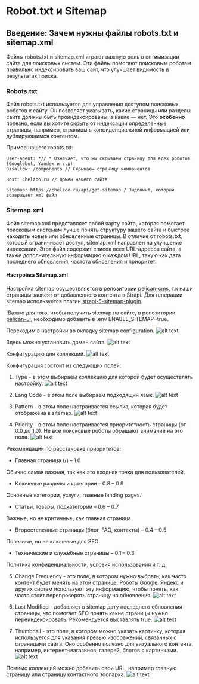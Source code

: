 # Robot.txt и Sitemap

## Введение: Зачем нужны файлы robots.txt и sitemap.xml

Файлы robots.txt и sitemap.xml играют важную роль в оптимизации сайта для поисковых систем. Эти файлы помогают поисковым роботам правильно индексировать ваш сайт, что улучшает видимость в результатах поиска.

### Robots.txt
Файл robots.txt используется для управления доступом поисковых роботов к сайту. Он позволяет указывать, какие страницы или разделы сайта должны быть проиндексированы, а какие — нет. Это **особенно** полезно, если вы хотите скрыть от индексации определенные страницы, например, страницы с конфиденциальной информацией или дублирующимся контентом.

Пример нашего robots.txt:

```
User-agent: *// * Означает, что мы скрываем страницу для всех роботов (Googlebot, Yandex и т.д)
Disallow: /components // Скрываем страницу компонентов

Host: chelzoo.ru // Домен нашего сайта

Sitemap: https://chelzoo.ru/api/get-sitemap / Эндпоинт, который возвращает xml файл
```

### Sitemap.xml
Файл sitemap.xml представляет собой карту сайта, которая помогает поисковым системам лучше понять структуру вашего сайта и быстрее находить новые или обновленные страницы. В отличие от robots.txt, который ограничивает доступ, sitemap.xml направлен на улучшение индексации. Этот файл содержит список всех URL-адресов сайта, а также дополнительную информацию о каждом URL, такую как дата последнего обновления, частота обновления и приоритет.

#### Настройка Sitemap.xml
Настройка sitemap осуществляется в репозитории [pelican-cms](https://github.com/TourmalineCore/pelican-cms), т.к наши страницы зависят от добавленного контента в Strapi. Для генерации sitemap используется плагин [strapi-5-sitemap-plugin](https://market.strapi.io/plugins/strapi-5-sitemap-plugin).

!Важно для того, чтобы получить sitemap на сайте, в репозитории [pelican-ui](https://github.com/TourmalineCore/pelican-ui), необходимо добавить в .env ENABLE_SITEMAP=true.

Переходим в настройки во вкладку sitemap configuration.
![alt text](./images/image.png)

Здесь можно установить домен сайта.
![alt text](image-1.png)

Конфигурацию для коллекций.
![alt text](./images/image-2.png)

Конфигурация состоит из следующих полей:

1. Type - в этом выбираем коллекцию для которой будет осуществлять настройку.
![alt text](./images/image-3.png)

2. Lang Code - в этом поле выбираем подходящий язык.
![alt text](./images/image-4.png)

3. Pattern - в этом поле настраивается ссылка, которая будет отображена в sitemap.
![alt text](./images/image-5.png)

4. Priority - в этом поле настраивается приоритетность страницы (от 0.0 до 1.0). Не все поисковые роботы обращают внимание на это поле.
![alt text](./images/image-6.png)

Рекомендации по расстановке приоритетов:
- Главная страница (/) – 1.0

Обычно самая важная, так как это входная точка для пользователей.

- Ключевые разделы и категории – 0.8 – 0.9

Основные категории, услуги, главные landing pages.

- Статьи, товары, подкатегории – 0.6 – 0.7

Важные, но не критичные, как главная страница.

- Второстепенные страницы (блог, FAQ, контакты) – 0.4 – 0.5

Полезные, но не ключевые для SEO.

- Технические и служебные страницы – 0.1 – 0.3

Политика конфиденциальности, условия использования и т. д.

5. Change Frequency - это поле, в котором нужно выбрать, как часто контент будет менять на этой странице. Роботы Google, Яндекс и других систем используют эту информацию, чтобы понять, как часто стоит перепроверять страницу на обновления.
![alt text](./images/image-9.png)

6. Last Modified - добавляет в sitemap дату последнего обновления страницы, что помогает SEO понять какие страницы нужно переиндексировать. Рекомендуется выставлять true.
![alt text](./images/image-7.png)

7. Thumbnail - это поле, в котором можно указать картинку, которая используется для указания превью изображений, связанных с страницами сайта. Оно особенно полезно для визуального контента, например, интернет-магазинов, галерей, блогов с картинками.
![alt text](./images/image-8.png)

Помимо коллекций можно добавить свои URL, например главную страницу или страницу контактного зоопарка.
![alt text](./images/image-10.png)


